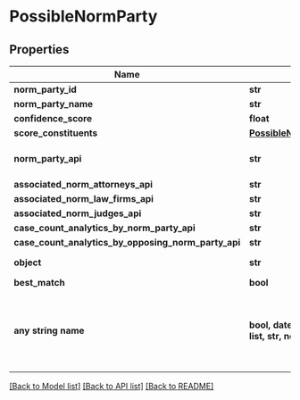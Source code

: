 # PossibleNormParty


## Properties
Name | Type | Description | Notes
------------ | ------------- | ------------- | -------------
**norm_party_id** | **str** |  | 
**norm_party_name** | **str** |  | 
**confidence_score** | **float** |  | 
**score_constituents** | [**PossibleNormPartyScoreConstituents**](PossibleNormPartyScoreConstituents.md) |  | 
**norm_party_api** | **str** | Link to Details For the Party. | 
**associated_norm_attorneys_api** | **str** |  | 
**associated_norm_law_firms_api** | **str** |  | 
**associated_norm_judges_api** | **str** |  | 
**case_count_analytics_by_norm_party_api** | **str** |  | 
**case_count_analytics_by_opposing_norm_party_api** | **str** |  | 
**object** | **str** | Name of the object | defaults to "PossibleNormParty"
**best_match** | **bool** |  | defaults to False
**any string name** | **bool, date, datetime, dict, float, int, list, str, none_type** | any string name can be used but the value must be the correct type | [optional]

[[Back to Model list]](../README.md#documentation-for-models) [[Back to API list]](../README.md#documentation-for-api-endpoints) [[Back to README]](../README.md)


